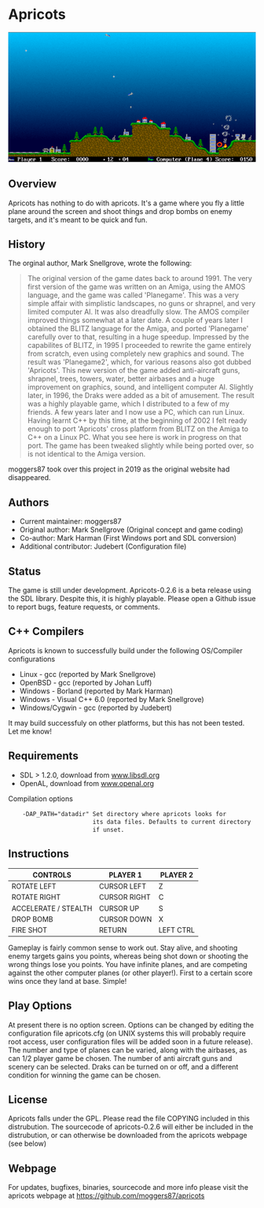 Apricots
========

![A screenshot of the game](./apricots.png)

Overview
--------

Apricots has nothing to do with apricots. It's a game where you fly a little
plane around the screen and shoot things and drop bombs on enemy targets, and
it's meant to be quick and fun.

History
-------

The orginal author, Mark Snellgrove, wrote the following:

> The original version of the game dates back to around 1991. The very first
> version of the game was written on an Amiga, using the AMOS language, and the
> game was called 'Planegame'. This was a very simple affair with simplistic
> landscapes, no guns or shrapnel, and very limited computer AI. It was also
> dreadfully slow. The AMOS compiler improved things somewhat at a later date.
> A couple of years later I obtained the BLITZ language for the Amiga, and
> ported 'Planegame' carefully over to that, resulting in a huge speedup.
> Impressed by the capabilites of BLITZ, in 1995 I proceeded to rewrite the
> game entirely from scratch, even using completely new graphics and sound. The
> result was 'Planegame2', which, for various reasons also got dubbed
> 'Apricots'. This new version of the game added anti-aircraft guns, shrapnel,
> trees, towers, water, better airbases and a huge improvement on graphics,
> sound, and intelligent computer AI. Slightly later, in 1996, the Draks were
> added as a bit of amusement. The result was a highly playable game, which I
> distributed to a few of my friends. A few years later and I now use a PC,
> which can run Linux.  Having learnt C++ by this time, at the beginning of
> 2002 I felt ready enough to port 'Apricots' cross platform from BLITZ on the
> Amiga to C++ on a Linux PC.  What you see here is work in progress on that
> port. The game has been tweaked slightly while being ported over, so is not
> identical to the Amiga version.

moggers87 took over this project in 2019 as the original website had
disappeared.

Authors
-------

- Current maintainer: moggers87
- Original author: Mark Snellgrove (Original concept and game coding)
- Co-author: Mark Harman (First Windows port and SDL conversion)
- Additional contributor: Judebert (Configuration file)

Status
------

The game is still under development. Apricots-0.2.6 is a beta release using the
SDL library. Despite this, it is highly playable. Please open a Github issue to
report bugs, feature requests, or comments.

C++ Compilers
-------------

Apricots is known to successfully build under the following OS/Compiler
configurations

- Linux - gcc (reported by Mark Snellgrove)
- OpenBSD - gcc (reported by Johan Luff)
- Windows - Borland (reported by Mark Harman)
- Windows - Visual C++ 6.0 (reported by Mark Snellgrove)
- Windows/Cygwin - gcc (reported by Judebert)

It may build successfuly on other platforms, but this has not been tested. Let
me know!

Requirements
------------

- SDL > 1.2.0, download from www.libsdl.org
- OpenAL, download from www.openal.org

Compilation options

        -DAP_PATH="datadir" Set directory where apricots looks for
                            its data files. Defaults to current directory
                            if unset.

Instructions
------------

CONTROLS                 |     PLAYER 1          |   PLAYER 2
-------------------------|-----------------------|-----------
ROTATE LEFT              |     CURSOR LEFT       |   Z
ROTATE RIGHT             |     CURSOR RIGHT      |   C
ACCELERATE / STEALTH     |     CURSOR UP         |   S
DROP BOMB                |     CURSOR DOWN       |   X
FIRE SHOT                |     RETURN            |   LEFT CTRL

Gameplay is fairly common sense to work out.  Stay alive, and shooting enemy
targets gains you points, whereas being shot down or shooting the wrong things
lose you points. You have infinite planes, and are competing against the other
computer planes (or other player!).  First to a certain score wins once they
land at base.  Simple!

Play Options
------------

At present there is no option screen. Options can be changed by editing the
configuration file apricots.cfg (on UNIX systems this will probably require
root access, user configuration files will be added soon in a future release).
The number and type of planes can be varied, along with the airbases, as can
1/2 player game be chosen. The number of anti aircraft guns and scenery can be
selected. Draks can be turned on or off, and a different condition for winning
the game can be chosen.

License
-------

Apricots falls under the GPL. Please read the file COPYING included in this
distrubution. The sourcecode of apricots-0.2.6 will either be included in the
distrubution, or can otherwise be downloaded from the apricots webpage (see
below)

Webpage
-------

For updates, bugfixes, binaries, sourcecode and more info please visit the
apricots webpage at https://github.com/moggers87/apricots
